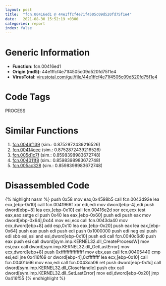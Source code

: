 ```yaml
---
layout: post
title:  "fcn.00416ed1 @ 44e1ffcf4e71f4505c09d520fd75f1e4"
date:   2021-08-30 15:52:19 +0300
categories: report
index: false
---
```


# Generic Information
- **Function:** fcn.00416ed1
- **Origin (md5):** 44e1ffcf4e71f4505c09d520fd75f1e4
- **VirusTotal:** [virustotal.com/gui/file/44e1ffcf4e71f4505c09d520fd75f1e4][virustotal_ref]

# Code Tags
<span class="tag" id="PROCESS">PROCESS</span>


# Similar Functions

1. [fcn.0046f139][similar_1_ref] (sim.: 0.8752872439216526)
2. [fcn.00414eee][similar_2_ref] (sim.: 0.8752872439216526)
3. [fcn.005d1c7f][similar_3_ref] (sim.: 0.8598398983672748)
4. [fcn.004011f8][similar_4_ref] (sim.: 0.8598398983672748)
5. [fcn.005ac328][similar_5_ref] (sim.: 0.8598398983672748)


# Disassembled Code

{% highlight nasm %}
push 0x58
mov eax,0x4598b5
call fcn.0043d92e
lea ecx,[ebp-0x10]
call fcn.0041966f
xor edi,edi
mov dword[ebp-4],edi
push dword[ebp+8]
lea ecx,[ebp-0x10]
call fcn.00416e2d
xor ecx,ecx
test eax,eax
setge cl
push 0x40
lea eax,[ebp-0x60]
push edi
push eax
mov dword[ebp-0x64],0x44
mov esi,ecx
call fcn.0043da40
mov ecx,dword[ebp+8]
add esp,0x10
lea eax,[ebp-0x20]
push eax
lea eax,[ebp-0x64]
push eax
push edi
push edi
push 0x1000000
push edi
neg esi
push edi
sbb esi,esi
and esi,dword[ebp-0x10]
push edi
call fcn.0040c6d0
push eax
push esi
call dword[sym.imp.KERNEL32.dll_CreateProcessW]
mov esi,eax
call dword[sym.imp.KERNEL32.dll_GetLastError]
mov ecx,dword[ebp+8]
push 0xffffffffffffffff
mov ebx,eax
call fcn.00405440
cmp esi,edi
jne 0x416f69
or dword[ebp-4],0xffffffff
lea ecx,[ebp-0x10]
call fcn.00401b66
mov eax,edi
call fcn.0043da06
ret
push dword[ebp-0x1c]
call dword[sym.imp.KERNEL32.dll_CloseHandle]
push ebx
call dword[sym.imp.KERNEL32.dll_SetLastError]
mov edi,dword[ebp-0x20]
jmp 0x416f55
{% endhighlight %}


[similar_1_ref]: /report/fcn.0046f139@27ac6b5c7fa1ad11790cdc733c25a701
[similar_2_ref]: /report/fcn.00414eee@065d95e046989885ac0aa05648eeda39
[similar_3_ref]: /report/fcn.005d1c7f@4179b381a87b74dcd140154f9010ef86
[similar_4_ref]: /report/fcn.004011f8@faca7110288761a0f664158c1f6c3986
[similar_5_ref]: /report/fcn.005ac328@792ba17bc3097e6be31d5d8d17300850
[virustotal_ref]: https://www.virustotal.com/gui/file/44e1ffcf4e71f4505c09d520fd75f1e4